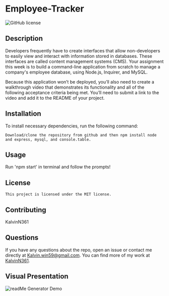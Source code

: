 # Employee-Tracker

  ![GitHub license](https://img.shields.io/badge/license-MIT-blue.svg)
  ## Description
Developers frequently have to create interfaces that allow non-developers to easily view and interact with information stored in databases. These interfaces are called content management systems (CMS). Your assignment this week is to build a command-line application from scratch to manage a company's employee database, using Node.js, Inquirer, and MySQL.

Because this application won’t be deployed, you’ll also need to create a walkthrough video that demonstrates its functionality and all of the following acceptance criteria being met. You’ll need to submit a link to the video and add it to the README of your project.

  ## Installation
  To install necessary dependencies, run the following command:
  ```
  Download/clone the repository from github and then npm install node and express, mysql, and console.table. 
  ```
  ## Usage
  Run 'npm start' in terminal and follow the prompts!
  
  ## License
    This project is licensed under the MIT license.
    
  ## Contributing
  KalvinN361
  
  
  ## Questions
  If you have any questions about the repo, open an issue or contact me directly at Kalvin.win59@gmail.com. You can find more of my work at [KalvinN361](https://github.com/KalvinN361/).
  
  
  ## Visual Presentation
  ![readMe Generator Demo](https://github.com/KalvinN361/Employee-Tracker/blob/e605fe9afd9c4858bb3a654c7dfa90ee4b388afd/demo.gif) 
